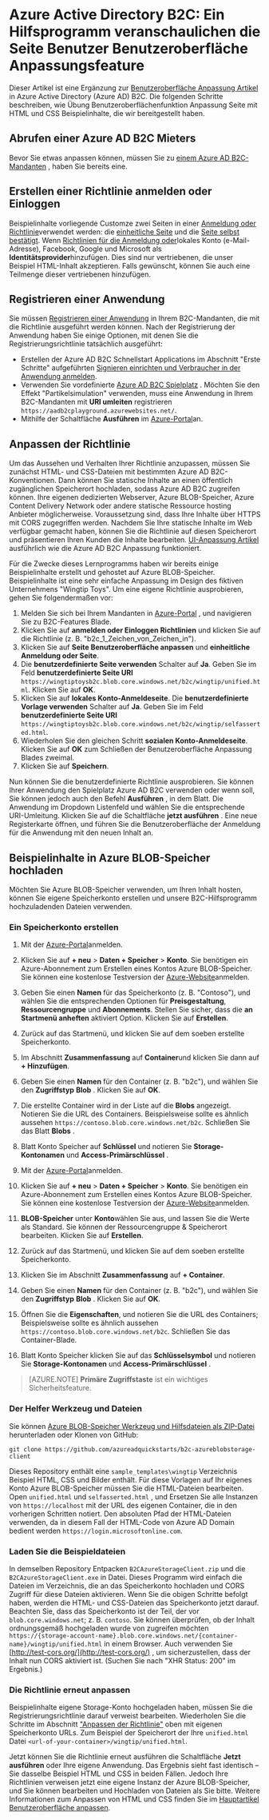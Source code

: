 <properties
    pageTitle="Azure Active Directory B2C: Page UI Anpassung Hilfsprogramm | Microsoft Azure"
    description="Ein Hilfsprogramm veranschaulichen die Seite Anpassung Benutzeroberflächenfunktion in Azure Active Directory B2C"
    services="active-directory-b2c"
    documentationCenter=""
    authors="swkrish"
    manager="mbaldwin"
    editor="bryanla"/>

<tags
    ms.service="active-directory-b2c"
    ms.workload="identity"
    ms.tgt_pltfrm="na"
    ms.devlang="na"
    ms.topic="article"
    ms.date="07/22/2016"
    ms.author="swkrish"/>

# <a name="azure-active-directory-b2c-a-helper-tool-used-to-demonstrate-the-page-user-interface-ui-customization-feature"></a>Azure Active Directory B2C: Ein Hilfsprogramm veranschaulichen die Seite Benutzer Benutzeroberfläche Anpassungsfeature

Dieser Artikel ist eine Ergänzung zur [Benutzeroberfläche Anpassung Artikel](active-directory-b2c-reference-ui-customization.md) in Azure Active Directory (Azure AD) B2C. Die folgenden Schritte beschreiben, wie Übung Benutzeroberflächenfunktion Anpassung Seite mit HTML und CSS Beispielinhalte, die wir bereitgestellt haben.

## <a name="get-an-azure-ad-b2c-tenant"></a>Abrufen einer Azure AD B2C Mieters

Bevor Sie etwas anpassen können, müssen Sie zu [einem Azure AD B2C-Mandanten](active-directory-b2c-get-started.md) , haben Sie bereits eine.

## <a name="create-a-sign-up-or-sign-in-policy"></a>Erstellen einer Richtlinie anmelden oder Einloggen

Beispielinhalte vorliegende Customze zwei Seiten in einer [Anmeldung oder Richtlinie](active-directory-b2c-reference-policies.md)verwendet werden: die [einheitliche Seite](active-directory-b2c-reference-ui-customization.md) und die [Seite selbst bestätigt](active-directory-b2c-reference-ui-customization.md). Wenn [Richtlinien für die Anmeldung oder](active-directory-b2c-reference-policies.md#create-a-sign-up-or-sign-in-policy)lokales Konto (e-Mail-Adresse), Facebook, Google und Microsoft als **Identitätsprovider**hinzufügen. Dies sind nur vertriebenen, die unser Beispiel HTML-Inhalt akzeptieren.  Falls gewünscht, können Sie auch eine Teilmenge dieser vertriebenen hinzufügen.

## <a name="register-an-application"></a>Registrieren einer Anwendung

Sie müssen [Registrieren einer Anwendung](active-directory-b2c-app-registration.md) in Ihrem B2C-Mandanten, die mit die Richtlinie ausgeführt werden können. Nach der Registrierung der Anwendung haben Sie einige Optionen, mit denen Sie die Registrierungsrichtlinie tatsächlich ausgeführt:

- Erstellen der Azure AD B2C Schnellstart Applications im Abschnitt "Erste Schritte" aufgeführten [Signieren einrichten und Verbraucher in der Anwendung anmelden](active-directory-b2c-overview.md#getting-started).
- Verwenden Sie vordefinierte [Azure AD B2C Spielplatz](https://aadb2cplayground.azurewebsites.net) . Möchten Sie den Effekt "Partikelsimulation" verwenden, muss eine Anwendung in Ihrem B2C-Mandanten mit **URI umleiten** registrieren `https://aadb2cplayground.azurewebsites.net/`.
- Mithilfe der Schaltfläche **Ausführen** im [Azure-Portal](https://portal.azure.com/)an.

## <a name="customize-your-policy"></a>Anpassen der Richtlinie

Um das Aussehen und Verhalten Ihrer Richtlinie anzupassen, müssen Sie zunächst HTML- und CSS-Dateien mit bestimmten Azure AD B2C-Konventionen. Dann können Sie statische Inhalte an einen öffentlich zugänglichen Speicherort hochladen, sodass Azure AD B2C zugreifen können. Ihre eigenen dedizierten Webserver, Azure BLOB-Speicher, Azure Content Delivery Network oder andere statische Ressource hosting Anbieter möglicherweise. Voraussetzung sind, dass Ihre Inhalte über HTTPS mit CORS zugegriffen werden. Nachdem Sie Ihre statische Inhalte im Web verfügbar gemacht haben, können Sie die Richtlinie auf diesen Speicherort und präsentieren Ihren Kunden die Inhalte bearbeiten. [UI-Anpassung Artikel](active-directory-b2c-reference-ui-customization.md) ausführlich wie die Azure AD B2C Anpassung funktioniert.

Für die Zwecke dieses Lernprogramms haben wir bereits einige Beispielinhalte erstellt und gehostet auf Azure BLOB-Speicher. Beispielinhalte ist eine sehr einfache Anpassung im Design des fiktiven Unternehmens "Wingtip Toys". Um eine eigene Richtlinie ausprobieren, gehen Sie folgendermaßen vor:

1. Melden Sie sich bei Ihrem Mandanten in [Azure-Portal](https://portal.azure.com/) , und navigieren Sie zu B2C-Features Blade.
2. Klicken Sie auf **anmelden oder Einloggen Richtlinien** und klicken Sie auf die Richtlinie (z. B. "b2c\_1\_Zeichen\_von\_Zeichen\_in").
3. Klicken Sie auf **Seite Benutzeroberfläche anpassen** und **einheitliche Anmeldung oder Seite**.
4. Die **benutzerdefinierte Seite verwenden** Schalter auf **Ja**. Geben Sie im Feld **benutzerdefinierte Seite URI** `https://wingtiptoysb2c.blob.core.windows.net/b2c/wingtip/unified.html`. Klicken Sie auf **OK**.
5. Klicken Sie auf **lokales Konto-Anmeldeseite**. Die **benutzerdefinierte Vorlage verwenden** Schalter auf **Ja**. Geben Sie im Feld **benutzerdefinierte Seite URI** `https://wingtiptoysb2c.blob.core.windows.net/b2c/wingtip/selfasserted.html`.
5. Wiederholen Sie den gleichen Schritt **sozialen Konto-Anmeldeseite**.
 Klicken Sie auf **OK** zum Schließen der Benutzeroberfläche Anpassung Blades zweimal.
6. Klicken Sie auf **Speichern**.

Nun können Sie die benutzerdefinierte Richtlinie ausprobieren. Sie können Ihrer Anwendung den Spielplatz Azure AD B2C verwenden oder wenn soll, Sie können jedoch auch den Befehl **Ausführen** , in dem Blatt. Die Anwendung im Dropdown Listenfeld und wählen Sie die entsprechende URI-Umleitung. Klicken Sie auf die Schaltfläche **jetzt ausführen** . Eine neue Registerkarte öffnen, und führen Sie die Benutzeroberfläche der Anmeldung für die Anwendung mit den neuen Inhalt an.

## <a name="upload-the-sample-content-to-azure-blob-storage"></a>Beispielinhalte in Azure BLOB-Speicher hochladen

Möchten Sie Azure BLOB-Speicher verwenden, um Ihren Inhalt hosten, können Sie eigene Speicherkonto erstellen und unsere B2C-Hilfsprogramm hochzuladenden Dateien verwenden.

### <a name="create-a-storage-account"></a>Ein Speicherkonto erstellen

1. Mit der [Azure-Portal](https://portal.azure.com/)anmelden.
2. Klicken Sie auf **+ neu** > **Daten + Speicher** > **Konto**. Sie benötigen ein Azure-Abonnement zum Erstellen eines Kontos Azure BLOB-Speicher. Sie können eine kostenlose Testversion der [Azure-Website](https://azure.microsoft.com/pricing/free-trial/)anmelden.
3. Geben Sie einen **Namen** für das Speicherkonto (z. B. "Contoso"), und wählen Sie die entsprechenden Optionen für **Preisgestaltung**, **Ressourcengruppe** und **Abonnements**. Stellen Sie sicher, dass die **an Startmenü anheften** aktiviert Option. Klicken Sie auf **Erstellen**.
4. Zurück auf das Startmenü, und klicken Sie auf dem soeben erstellte Speicherkonto.
5. Im Abschnitt **Zusammenfassung** auf **Container**und klicken Sie dann auf **+ Hinzufügen**.
6. Geben Sie einen **Namen** für den Container (z. B. "b2c"), und wählen Sie den **Zugriffstyp** **Blob** . Klicken Sie auf **OK**.
7. Die erstellte Container wird in der Liste auf die **Blobs** angezeigt. Notieren Sie die URL des Containers. Beispielsweise sollte es ähnlich aussehen `https://contoso.blob.core.windows.net/b2c`. Schließen Sie das Blatt **Blobs** .
8. Blatt Konto Speicher auf **Schlüssel** und notieren Sie **Storage-Kontonamen** und **Access-Primärschlüssel** .

1. Mit der [Azure-Portal](https://portal.azure.com/)anmelden.
2. Klicken Sie auf **+ neu** > **Daten + Speicher** > **Konto**. Sie benötigen ein Azure-Abonnement zum Erstellen eines Kontos Azure BLOB-Speicher. Sie können eine kostenlose Testversion der [Azure-Website](https://azure.microsoft.com/pricing/free-trial/)anmelden.
3. **BLOB-Speicher** unter **Konto**wählen Sie aus, und lassen Sie die Werte als Standard.  Sie können der Ressourcengruppe & Speicherort bearbeiten.  Klicken Sie auf **Erstellen**.
4. Zurück auf das Startmenü, und klicken Sie auf dem soeben erstellte Speicherkonto.
5. Klicken Sie im Abschnitt **Zusammenfassung** auf **+ Container**.
6. Geben Sie einen **Namen** für den Container (z. B. "b2c"), und wählen Sie den **Zugriffstyp** **Blob** . Klicken Sie auf **OK**.
7. Öffnen Sie die **Eigenschaften**, und notieren Sie die URL des Containers; Beispielsweise sollte es ähnlich aussehen `https://contoso.blob.core.windows.net/b2c`. Schließen Sie das Container-Blade.
8. Blatt Konto Speicher klicken Sie auf das **Schlüsselsymbol** und notieren Sie **Storage-Kontonamen** und **Access-Primärschlüssel** .

> [AZURE.NOTE]
    **Primäre Zugriffstaste** ist ein wichtiges Sicherheitsfeature.

### <a name="download-the-helper-tool-and-sample-files"></a>Der Helfer Werkzeug und Dateien

Sie können [Azure BLOB-Speicher Werkzeug und Hilfsdateien als ZIP-Datei](https://github.com/azureadquickstarts/b2c-azureblobstorage-client/archive/master.zip) herunterladen oder Klonen von GitHub:

```
git clone https://github.com/azureadquickstarts/b2c-azureblobstorage-client
```

Dieses Repository enthält eine `sample_templates\wingtip` Verzeichnis Beispiel HTML, CSS und Bilder enthält. Für diese Vorlagen auf Ihr eigenes Konto Azure BLOB-Speicher müssen Sie die HTML-Dateien bearbeiten. Open `unified.html` und `selfasserted.html` , und Ersetzen Sie alle Instanzen von `https://localhost` mit der URL des eigenen Container, die in den vorherigen Schritten notiert. Den absoluten Pfad der HTML-Dateien verwenden, da in diesem Fall der HTML-Code von Azure AD Domain bedient werden `https://login.microsoftonline.com`.

### <a name="upload-the-sample-files"></a>Laden Sie die Beispieldateien

In demselben Repository Entpacken `B2CAzureStorageClient.zip` und die `B2CAzureStorageClient.exe` in Datei. Dieses Programm wird einfach die Dateien im Verzeichnis, die an das Speicherkonto hochladen und CORS Zugriff für diese Dateien aktivieren. Wenn Sie die obigen Schritte befolgt haben, werden die HTML- und CSS-Dateien das Speicherkonto jetzt darauf. Beachten Sie, dass das Speicherkonto ist der Teil, der vor `blob.core.windows.net`; z. B. `contoso`. Sie können überprüfen, ob der Inhalt ordnungsgemäß hochgeladen wurde von zugreifen möchten `https://{storage-account-name}.blob.core.windows.net/{container-name}/wingtip/unified.html` in einem Browser. Auch verwenden Sie [http://test-cors.org/](http://test-cors.org/) , um sicherzustellen, dass der Inhalt nun CORS aktiviert ist. (Suchen Sie nach "XHR Status: 200" im Ergebnis.)

### <a name="customize-your-policy-again"></a>Die Richtlinie erneut anpassen

Beispielinhalte eigene Storage-Konto hochgeladen haben, müssen Sie die Registrierungsrichtlinie darauf verweist bearbeiten. Wiederholen Sie die Schritte im Abschnitt ["Anpassen der Richtlinie"](#customize-your-policy) oben mit eigenen Speicherkonto URLs. Zum Beispiel der Speicherort der Ihre `unified.html` Datei `<url-of-your-container>/wingtip/unified.html`.

Jetzt können Sie die Richtlinie erneut ausführen die Schaltfläche **Jetzt ausführen** oder Ihre eigene Anwendung. Das Ergebnis sieht fast identisch – Sie dasselbe Beispiel HTML und CSS in beiden Fällen. Jedoch Ihre Richtlinien verweisen jetzt eine eigene Instanz der Azure BLOB-Speicher, und Sie können bearbeiten und Hochladen von Dateien als Sie bitte. Weitere Informationen zum Anpassen von HTML und CSS finden Sie im [Hauptartikel Benutzeroberfläche anpassen](active-directory-b2c-reference-ui-customization.md).
